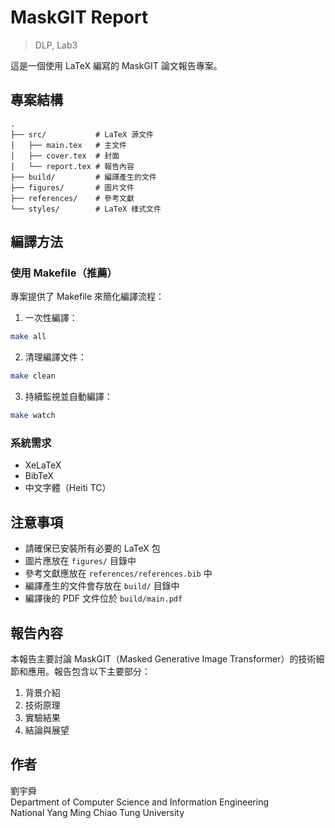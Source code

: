# MaskGIT Report
> DLP, Lab3


這是一個使用 LaTeX 編寫的 MaskGIT 論文報告專案。

## 專案結構

```
.
├── src/           # LaTeX 源文件
│   ├── main.tex   # 主文件
│   ├── cover.tex  # 封面
│   └── report.tex # 報告內容
├── build/         # 編譯產生的文件
├── figures/       # 圖片文件
├── references/    # 參考文獻
└── styles/        # LaTeX 樣式文件
```

## 編譯方法

### 使用 Makefile（推薦）

專案提供了 Makefile 來簡化編譯流程：

1. 一次性編譯：
```bash
make all
```

2. 清理編譯文件：
```bash
make clean
```

3. 持續監視並自動編譯：
```bash
make watch
```

### 系統需求

- XeLaTeX
- BibTeX
- 中文字體（Heiti TC）

## 注意事項

- 請確保已安裝所有必要的 LaTeX 包
- 圖片應放在 `figures/` 目錄中
- 參考文獻應放在 `references/references.bib` 中
- 編譯產生的文件會存放在 `build/` 目錄中
- 編譯後的 PDF 文件位於 `build/main.pdf`

## 報告內容

本報告主要討論 MaskGIT（Masked Generative Image Transformer）的技術細節和應用。報告包含以下主要部分：

1. 背景介紹
2. 技術原理
3. 實驗結果
4. 結論與展望

## 作者

劉宇舜  
Department of Computer Science and Information Engineering  
National Yang Ming Chiao Tung University 